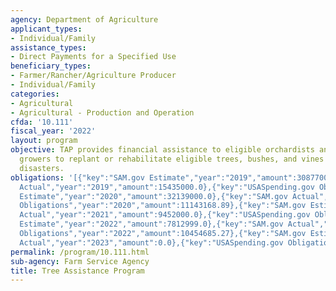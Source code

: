 ```yaml
---
agency: Department of Agriculture
applicant_types:
- Individual/Family
assistance_types:
- Direct Payments for a Specified Use
beneficiary_types:
- Farmer/Rancher/Agriculture Producer
- Individual/Family
categories:
- Agricultural
- Agricultural - Production and Operation
cfda: '10.111'
fiscal_year: '2022'
layout: program
objective: TAP provides financial assistance to eligible orchardists and nursery tree
  growers to replant or rehabilitate eligible trees, bushes, and vines lost by natural
  disasters.
obligations: '[{"key":"SAM.gov Estimate","year":"2019","amount":30877000.0},{"key":"SAM.gov
  Actual","year":"2019","amount":15435000.0},{"key":"USASpending.gov Obligations","year":"2019","amount":13586265.43},{"key":"SAM.gov
  Estimate","year":"2020","amount":32139000.0},{"key":"SAM.gov Actual","year":"2020","amount":54254000.0},{"key":"USASpending.gov
  Obligations","year":"2020","amount":11143168.89},{"key":"SAM.gov Estimate","year":"2021","amount":9147000.0},{"key":"SAM.gov
  Actual","year":"2021","amount":9452000.0},{"key":"USASpending.gov Obligations","year":"2021","amount":9825434.95},{"key":"SAM.gov
  Estimate","year":"2022","amount":7812999.0},{"key":"SAM.gov Actual","year":"2022","amount":11173869.0},{"key":"USASpending.gov
  Obligations","year":"2022","amount":10454685.27},{"key":"SAM.gov Estimate","year":"2023","amount":11390000.0},{"key":"SAM.gov
  Actual","year":"2023","amount":0.0},{"key":"USASpending.gov Obligations","year":"2023","amount":10102355.76}]'
permalink: /program/10.111.html
sub-agency: Farm Service Agency
title: Tree Assistance Program
---
```

